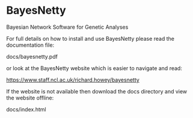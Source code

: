 # BayesNetty
Bayesian Network Software for Genetic Analyses

For full details on how to install and use BayesNetty please read the documentation file:

docs/bayesnetty.pdf

or look at the BayesNetty website which is easier to navigate and read:

https://www.staff.ncl.ac.uk/richard.howey/bayesnetty

If the website is not available then download the docs directory and view the website offline:

docs/index.html
